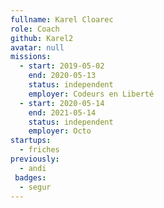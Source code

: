 ```yaml
---
fullname: Karel Cloarec
role: Coach
github: Karel2
avatar: null
missions:
  - start: 2019-05-02
    end: 2020-05-13
    status: independent
    employer: Codeurs en Liberté
  - start: 2020-05-14
    end: 2021-05-14
    status: independent
    employer: Octo
startups:
  - friches
previously:
  - andi
 badges:
  - segur
---
```


